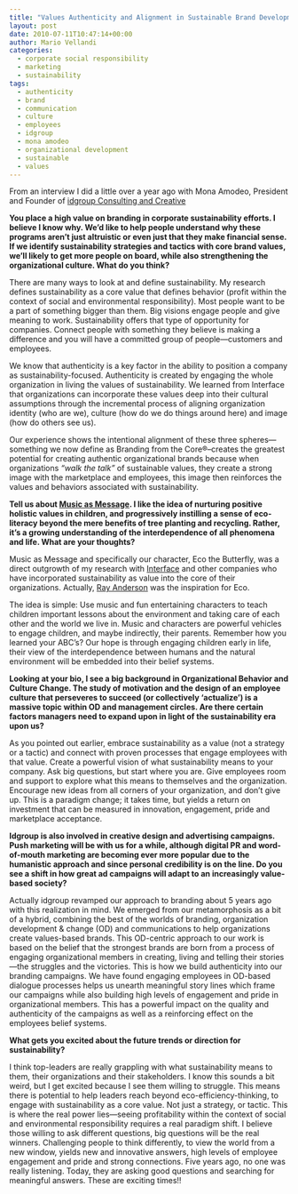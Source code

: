 ```yaml
---
title: "Values Authenticity and Alignment in Sustainable Brand Development"
layout: post
date: 2010-07-11T10:47:14+00:00
author: Mario Vellandi
categories:
  - corporate social responsibility
  - marketing
  - sustainability
tags:
  - authenticity
  - brand
  - communication
  - culture
  - employees
  - idgroup
  - mona amodeo
  - organizational development
  - sustainable
  - values
---
```

From an interview I did a little over a year ago with Mona Amodeo, President and Founder of [idgroup Consulting and Creative](http://www.idgroupusa.com/)

**You place a high value on branding in corporate sustainability efforts. I believe I know why. We&#8217;d like to help people understand why these programs aren&#8217;t just altruistic or even just that they make financial sense. If we identify sustainability strategies and tactics with core brand values, we&#8217;ll likely to get more people on board, while also strengthening the organizational culture. What do you think?**

There are many ways to look at and define sustainability. My research defines sustainability as a core value that defines behavior (profit within the context of social and environmental responsibility). Most people want to be a part of something bigger than them. Big visions engage people and give meaning to work. Sustainability offers that type of opportunity for companies. Connect people with something they believe is making a difference and you will have a committed group of people—customers and employees.

We know that authenticity is a key factor in the ability to position a company as sustainability-focused. Authenticity is created by engaging the whole organization in living the values of sustainability. We learned from Interface that organizations can incorporate these values deep into their cultural assumptions through the incremental process of aligning organization identity (who are we), culture (how do we do things around here) and image (how do others see us).

Our experience shows the intentional alignment of these three spheres— something we now define as Branding from the Core®&#8211;creates the greatest potential for creating authentic organizational brands because when organizations _“walk the talk”_ of sustainable values, they create a strong image with the marketplace and employees, this image then reinforces the values and behaviors associated with sustainability.

**Tell us about [Music as Message](http://www.musicasmessage.com/). I like the idea of nurturing positive holistic values in children, and progressively instilling a sense of eco-literacy beyond the mere benefits of tree planting and recycling. Rather, it&#8217;s a growing understanding of the interdependence of all phenomena and life. What are your thoughts?**

Music as Message and specifically our character, Eco the Butterfly, was a direct outgrowth of my research with [Interface](http://interfaceraise.com/) and other companies who have incorporated sustainability as value into the core of their organizations. Actually, [Ray Anderson](http://rayanderson.com/) was the inspiration for Eco.

The idea is simple: Use music and fun entertaining characters to teach children important lessons about the environment and taking care of each other and the world we live in. Music and characters are powerful vehicles to engage children, and maybe indirectly, their parents. Remember how you learned your ABC’s? Our hope is through engaging children early in life, their view of the interdependence between humans and the natural environment will be embedded into their belief systems.

**Looking at your bio, I see a big background in Organizational Behavior and Culture Change. The study of motivation and the design of an employee culture that perseveres to succeed (or collectively &#8216;actualize&#8217;) is a massive topic within OD and management circles. Are there certain factors managers need to expand upon in light of the sustainability era upon us?**

As you pointed out earlier, embrace sustainability as a value (not a strategy or a tactic) and connect with proven processes that engage employees with that value. Create a powerful vision of what sustainability means to your company. Ask big questions, but start where you are. Give employees room and support to explore what this means to themselves and the organization. Encourage new ideas from all corners of your organization, and don’t give up. This is a paradigm change; it takes time, but yields a return on investment that can be measured in innovation, engagement, pride and marketplace acceptance.

**Idgroup is also involved in creative design and advertising campaigns. Push marketing will be with us for a while, although digital PR and word-of-mouth marketing are becoming ever more popular due to the humanistic approach and since personal credibility is on the line. Do you see a shift in how great ad campaigns will adapt to an increasingly value-based society?**

Actually idgroup revamped our approach to branding about 5 years ago with this realization in mind. We emerged from our metamorphosis as a bit of a hybrid, combining the best of the worlds of branding, organization development & change (OD) and communications to help organizations create values-based brands. This OD-centric approach to our work is based on the belief that the strongest brands are born from a process of engaging organizational members in creating, living and telling their stories—the struggles and the victories. This is how we build authenticity into our branding campaigns. We have found engaging employees in OD-based dialogue processes helps us unearth meaningful story lines which frame our campaigns while also building high levels of engagement and pride in organizational members. This has a powerful impact on the quality and authenticity of the campaigns as well as a reinforcing effect on the employees belief systems.

**What gets you excited about the future trends or direction for sustainability?**

I think top-leaders are really grappling with what sustainability means to them, their organizations and their stakeholders. I know this sounds a bit weird, but I get excited because I see them willing to struggle. This means there is potential to help leaders reach beyond eco-efficiency-thinking, to engage with sustainability as a core value. Not just a strategy, or tactic. This is where the real power lies—seeing profitability within the context of social and environmental responsibility requires a real paradigm shift. I believe those willing to ask different questions, big questions will be the real winners. Challenging people to think differently, to view the world from a new window, yields new and innovative answers, high levels of employee engagement and pride and strong connections. Five years ago, no one was really listening. Today, they are asking good questions and searching for meaningful answers. These are exciting times!!
